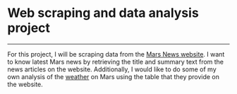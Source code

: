 # Web scraping and data analysis project
---
For this project, I will be scraping data from the [Mars News website](https://static.bc-edx.com/data/web/mars_news/index.html). I want to know latest Mars news by retrieving the title and summary text from the news articles on the website. Additionally, I would like to do some of my own analysis of the [weather](https://static.bc-edx.com/data/web/mars_facts/temperature.html) on Mars using the table that they provide on the website. 